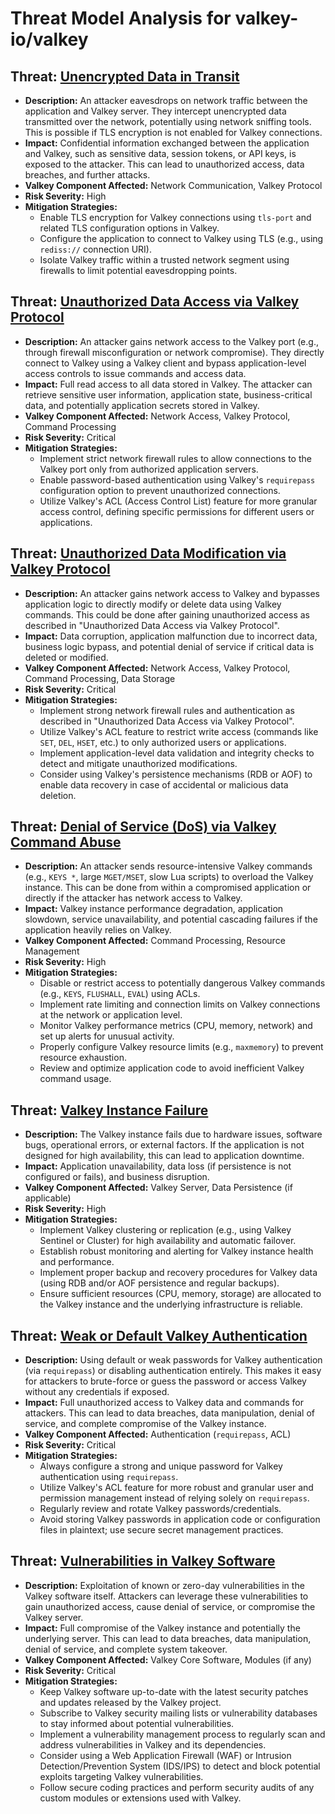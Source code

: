 # Threat Model Analysis for valkey-io/valkey

## Threat: [Unencrypted Data in Transit](./threats/unencrypted_data_in_transit.md)

*   **Description:** An attacker eavesdrops on network traffic between the application and Valkey server. They intercept unencrypted data transmitted over the network, potentially using network sniffing tools. This is possible if TLS encryption is not enabled for Valkey connections.
*   **Impact:** Confidential information exchanged between the application and Valkey, such as sensitive data, session tokens, or API keys, is exposed to the attacker. This can lead to unauthorized access, data breaches, and further attacks.
*   **Valkey Component Affected:** Network Communication, Valkey Protocol
*   **Risk Severity:** High
*   **Mitigation Strategies:**
    *   Enable TLS encryption for Valkey connections using `tls-port` and related TLS configuration options in Valkey.
    *   Configure the application to connect to Valkey using TLS (e.g., using `rediss://` connection URI).
    *   Isolate Valkey traffic within a trusted network segment using firewalls to limit potential eavesdropping points.

## Threat: [Unauthorized Data Access via Valkey Protocol](./threats/unauthorized_data_access_via_valkey_protocol.md)

*   **Description:** An attacker gains network access to the Valkey port (e.g., through firewall misconfiguration or network compromise). They directly connect to Valkey using a Valkey client and bypass application-level access controls to issue commands and access data.
*   **Impact:** Full read access to all data stored in Valkey. The attacker can retrieve sensitive user information, application state, business-critical data, and potentially application secrets stored in Valkey.
*   **Valkey Component Affected:** Network Access, Valkey Protocol, Command Processing
*   **Risk Severity:** Critical
*   **Mitigation Strategies:**
    *   Implement strict network firewall rules to allow connections to the Valkey port only from authorized application servers.
    *   Enable password-based authentication using Valkey's `requirepass` configuration option to prevent unauthorized connections.
    *   Utilize Valkey's ACL (Access Control List) feature for more granular access control, defining specific permissions for different users or applications.

## Threat: [Unauthorized Data Modification via Valkey Protocol](./threats/unauthorized_data_modification_via_valkey_protocol.md)

*   **Description:** An attacker gains network access to Valkey and bypasses application logic to directly modify or delete data using Valkey commands. This could be done after gaining unauthorized access as described in "Unauthorized Data Access via Valkey Protocol".
*   **Impact:** Data corruption, application malfunction due to incorrect data, business logic bypass, and potential denial of service if critical data is deleted or modified.
*   **Valkey Component Affected:** Network Access, Valkey Protocol, Command Processing, Data Storage
*   **Risk Severity:** Critical
*   **Mitigation Strategies:**
    *   Implement strong network firewall rules and authentication as described in "Unauthorized Data Access via Valkey Protocol".
    *   Utilize Valkey's ACL feature to restrict write access (commands like `SET`, `DEL`, `HSET`, etc.) to only authorized users or applications.
    *   Implement application-level data validation and integrity checks to detect and mitigate unauthorized modifications.
    *   Consider using Valkey's persistence mechanisms (RDB or AOF) to enable data recovery in case of accidental or malicious data deletion.

## Threat: [Denial of Service (DoS) via Valkey Command Abuse](./threats/denial_of_service__dos__via_valkey_command_abuse.md)

*   **Description:** An attacker sends resource-intensive Valkey commands (e.g., `KEYS *`, large `MGET/MSET`, slow Lua scripts) to overload the Valkey instance. This can be done from within a compromised application or directly if the attacker has network access to Valkey.
*   **Impact:** Valkey instance performance degradation, application slowdown, service unavailability, and potential cascading failures if the application heavily relies on Valkey.
*   **Valkey Component Affected:** Command Processing, Resource Management
*   **Risk Severity:** High
*   **Mitigation Strategies:**
    *   Disable or restrict access to potentially dangerous Valkey commands (e.g., `KEYS`, `FLUSHALL`, `EVAL`) using ACLs.
    *   Implement rate limiting and connection limits on Valkey connections at the network or application level.
    *   Monitor Valkey performance metrics (CPU, memory, network) and set up alerts for unusual activity.
    *   Properly configure Valkey resource limits (e.g., `maxmemory`) to prevent resource exhaustion.
    *   Review and optimize application code to avoid inefficient Valkey command usage.

## Threat: [Valkey Instance Failure](./threats/valkey_instance_failure.md)

*   **Description:** The Valkey instance fails due to hardware issues, software bugs, operational errors, or external factors. If the application is not designed for high availability, this can lead to application downtime.
*   **Impact:** Application unavailability, data loss (if persistence is not configured or fails), and business disruption.
*   **Valkey Component Affected:** Valkey Server, Data Persistence (if applicable)
*   **Risk Severity:** High
*   **Mitigation Strategies:**
    *   Implement Valkey clustering or replication (e.g., using Valkey Sentinel or Cluster) for high availability and automatic failover.
    *   Establish robust monitoring and alerting for Valkey instance health and performance.
    *   Implement proper backup and recovery procedures for Valkey data (using RDB and/or AOF persistence and regular backups).
    *   Ensure sufficient resources (CPU, memory, storage) are allocated to the Valkey instance and the underlying infrastructure is reliable.

## Threat: [Weak or Default Valkey Authentication](./threats/weak_or_default_valkey_authentication.md)

*   **Description:** Using default or weak passwords for Valkey authentication (via `requirepass`) or disabling authentication entirely. This makes it easy for attackers to brute-force or guess the password or access Valkey without any credentials if exposed.
*   **Impact:** Full unauthorized access to Valkey data and commands for attackers. This can lead to data breaches, data manipulation, denial of service, and complete compromise of the Valkey instance.
*   **Valkey Component Affected:** Authentication (`requirepass`, ACL)
*   **Risk Severity:** Critical
*   **Mitigation Strategies:**
    *   Always configure a strong and unique password for Valkey authentication using `requirepass`.
    *   Utilize Valkey's ACL feature for more robust and granular user and permission management instead of relying solely on `requirepass`.
    *   Regularly review and rotate Valkey passwords/credentials.
    *   Avoid storing Valkey passwords in application code or configuration files in plaintext; use secure secret management practices.

## Threat: [Vulnerabilities in Valkey Software](./threats/vulnerabilities_in_valkey_software.md)

*   **Description:** Exploitation of known or zero-day vulnerabilities in the Valkey software itself. Attackers can leverage these vulnerabilities to gain unauthorized access, cause denial of service, or compromise the Valkey server.
*   **Impact:** Full compromise of the Valkey instance and potentially the underlying server. This can lead to data breaches, data manipulation, denial of service, and complete system takeover.
*   **Valkey Component Affected:** Valkey Core Software, Modules (if any)
*   **Risk Severity:** Critical
*   **Mitigation Strategies:**
    *   Keep Valkey software up-to-date with the latest security patches and updates released by the Valkey project.
    *   Subscribe to Valkey security mailing lists or vulnerability databases to stay informed about potential vulnerabilities.
    *   Implement a vulnerability management process to regularly scan and address vulnerabilities in Valkey and its dependencies.
    *   Consider using a Web Application Firewall (WAF) or Intrusion Detection/Prevention System (IDS/IPS) to detect and block potential exploits targeting Valkey vulnerabilities.
    *   Follow secure coding practices and perform security audits of any custom modules or extensions used with Valkey.

